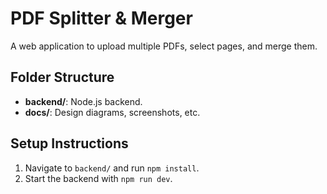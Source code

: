 # PDF Splitter & Merger

A web application to upload multiple PDFs, select pages, and merge them.

## Folder Structure

- **backend/**: Node.js backend.
- **docs/**: Design diagrams, screenshots, etc.

## Setup Instructions

1. Navigate to `backend/` and run `npm install`.
2. Start the backend with `npm run dev`.
